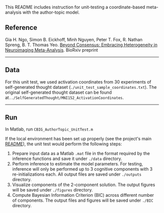 This README includes instruction for unit-testing a coordinate-based meta-analysis with the author-topic model.

## Reference
Gia H. Ngo, Simon B. Eickhoff, Minh Nguyen, Peter T. Fox,  R. Nathan Spreng, B. T. Thomas Yeo. [Beyond Consensus: Embracing Heterogeneity in Neuroimaging Meta-Analysis](https://www.biorxiv.org/content/early/2017/06/19/149567). BioRxiv preprint

----

## Data
For this unit test, we used activation coordinates from 30 experiments of self-generated thought dataset (`./unit_test_sample_coordinates.txt`).
The original self-generated thought dataset can be found at`../SelfGeneratedThought/MNI152_ActivationCoordinates`.

----

## Run

In Matlab, run `CBIG_AuthorTopic_UnitTest.m`

If the local environment has been set up properly (see the project's main [README](https://github.com/ThomasYeoLab/CBIG/stable_projects/meta-analysis/Ngo2019_AuthorTopic)), the unit test would perform the following steps:

1. Prepare input data as a Matlab `.mat` file in the format required by the inference functions and save it under `./data` directory.
2. Perform inference to estimate the model parameters. For testing, inference will only be performed up to 3 cognitive components with 3 re-initializations each. All output files are saved under `./outputs` directory.
3. Visualize components of the 2-component solution. The output figures will be saved under `./figures` directory.
4. Compute Bayesian Information Criterion (BIC) across different number of components. The output files and figures will be saved under `./BIC` directory.
